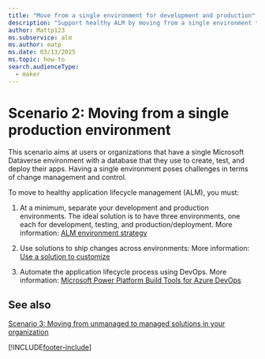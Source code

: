 ```yaml
---
title: "Move from a single environment for development and production"
description: "Support healthy ALM by moving from a single environment to separate environments for development, testing, and production with Power Platform."
author: Mattp123
ms.subservice: alm
ms.author: matp
ms.date: 03/13/2025
ms.topic: how-to
search.audienceType: 
  - maker
---
```

# Scenario 2: Moving from a single production environment

This scenario aims at users or organizations that have a single Microsoft Dataverse environment with a database that they use to create, test, and deploy their apps. Having a single environment poses challenges in terms of change management and control.

To move to healthy application lifecycle management (ALM), you must:

1. At a minimum, separate your development and production environments. The ideal solution is to have three environments, one each for development, testing, and production/deployment. More information: [ALM environment strategy](environment-strategy-alm.md)

2. Use solutions to ship changes across environments: More information: [Use a solution to customize](use-solutions-for-your-customizations.md)

3. Automate the application lifecycle process using DevOps. More information: [Microsoft Power Platform Build Tools for Azure DevOps](devops-build-tools.md) 

## See also

[Scenario 3: Moving from unmanaged to managed solutions in your organization](move-from-unmanaged-managed-alm.md)

[!INCLUDE[footer-include](../includes/footer-banner.md)]
